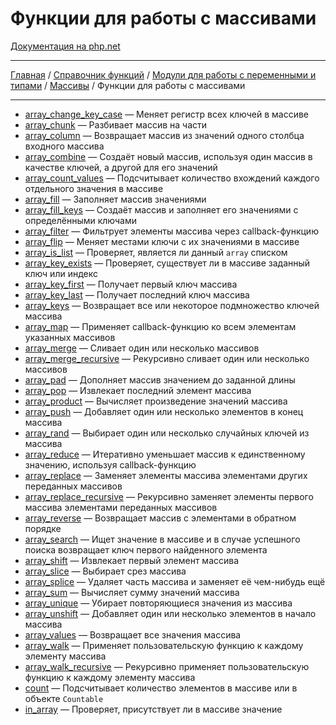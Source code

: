 # Функции для работы с массивами

[Документация на php.net](https://www.php.net/manual/ru/ref.array.php)

---

[Главная](../../../../README.md) / [Справочник функций](../../../funcref.md) /
[Модули для работы с переменными и типами](../../vartype.md) / [Массивы](../array.md) / Функции для
работы с массивами

---

-   [array_change_key_case](./func/array_change_key_case.md) &mdash; Меняет регистр всех ключей в
    массиве
-   [array_chunk](./func/array_chunk.md) &mdash; Разбивает массив на части
-   [array_column](./func/array_column.md) &mdash; Возвращает массив из значений одного столбца
    входного массива
-   [array_combine](./func/array_combine.md) &mdash; Создаёт новый массив, используя один массив в
    качестве ключей, а другой для его значений
-   [array_count_values](./func/array_count_values.md) &mdash; Подсчитывает количество вхождений
    каждого отдельного значения в массиве
-   [array_fill](./func/array_fill.md) &mdash; Заполняет массив значениями
-   [array_fill_keys](./func/array_fill_keys.md) &mdash; Создаёт массив и заполняет его значениями с
    определёнными ключами
-   [array_filter](./func/array_filter.md) &mdash; Фильтрует элементы массива через callback-функцию
-   [array_flip](./func/array_flip.md) &mdash; Меняет местами ключи с их значениями в массиве
-   [array_is_list](./func/array_is_list.md) &mdash; Проверяет, является ли данный `array` списком
-   [array_key_exists](./func/array_key_exists.md) &mdash; Проверяет, существует ли в массиве
    заданный ключ или индекс
-   [array_key_first](./func/array_key_first.md) &mdash; Получает первый ключ массива
-   [array_key_last](./func/array_key_last.md) &mdash; Получает последний ключ массива
-   [array_keys](./func/array_keys.md) &mdash; Возвращает все или некоторое подмножество ключей
    массива
-   [array_map](./func/array_map.md) &mdash; Применяет callback-функцию ко всем элементам указанных
    массивов
-   [array_merge](./func/array_merge.md) &mdash; Сливает один или несколько массивов
-   [array_merge_recursive](./func/array_merge_recursive.md) &mdash; Рекурсивно сливает один или
    несколько массивов
-   [array_pad](./func/array_pad.md) &mdash; Дополняет массив значением до заданной длины
-   [array_pop](./func/array_pop.md) &mdash; Извлекает последний элемент массива
-   [array_product](./func/array_product.md) &mdash; Вычисляет произведение значений массива
-   [array_push](./func/array_push.md) &mdash; Добавляет один или несколько элементов в конец
    массива
-   [array_rand](./func/array_rand.md) &mdash; Выбирает один или несколько случайных ключей из
    массива
-   [array_reduce](./func/array_reduce.md) &mdash; Итеративно уменьшает массив к единственному
    значению, используя callback-функцию
-   [array_replace](./func/array_replace.md) &mdash; Заменяет элементы массива элементами других
    переданных массивов
-   [array_replace_recursive](./func/array_replace_recursive.md) &mdash; Рекурсивно заменяет
    элементы первого массива элементами переданных массивов
-   [array_reverse](./func/array_reverse.md) &mdash; Возвращает массив с элементами в обратном
    порядке
-   [array_search](./func/array_search.md) &mdash; Ищет значение в массиве и в случае успешного
    поиска возвращает ключ первого найденного элемента
-   [array_shift](./func/array_shift.md) &mdash; Извлекает первый элемент массива
-   [array_slice](./func/array_slice.md) &mdash; Выбирает срез массива
-   [array_splice](./func/array_splice.md) &mdash; Удаляет часть массива и заменяет её чем-нибудь
    ещё
-   [array_sum](./func/array_sum.md) &mdash; Вычисляет сумму значений массива
-   [array_unique](./func/array_unique.md) &mdash; Убирает повторяющиеся значения из массива
-   [array_unshift](./func/array_unshift.md) &mdash; Добавляет один или несколько элементов в начало
    массива
-   [array_values](./func/array_values.md) &mdash; Возвращает все значения массива
-   [array_walk](./func/array_walk.md) &mdash; Применяет пользовательскую функцию к каждому элементу
    массива
-   [array_walk_recursive](./func/array_walk_recursive.md) &mdash; Рекурсивно применяет
    пользовательскую функцию к каждому элементу массива
-   [count](./func/count.md) &mdash; Подсчитывает количество элементов в массиве или в объекте
    `Countable`
-   [in_array](./func/in_array.md) &mdash; Проверяет, присутствует ли в массиве значение
